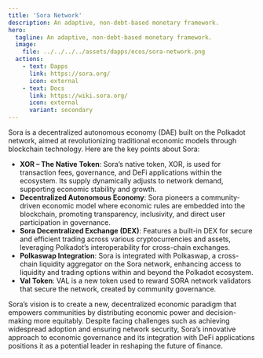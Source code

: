 ```yaml
---
title: 'Sora Network'
description: An adaptive, non-debt-based monetary framework.
hero:
  tagline: An adaptive, non-debt-based monetary framework.
  image: 
    file: ../../../../assets/dapps/ecos/sora-network.png
  actions:
    - text: Dapps
      link: https://sora.org/
      icon: external
    - text: Docs
      link: https://wiki.sora.org/
      icon: external
      variant: secondary
---
```


Sora is a decentralized autonomous economy (DAE) built on the Polkadot network, aimed at revolutionizing traditional economic models through blockchain technology. Here are the key points about Sora:

- **XOR – The Native Token**: Sora’s native token, XOR, is used for transaction fees, governance, and DeFi applications within the ecosystem. Its supply dynamically adjusts to network demand, supporting economic stability and growth.
- **Decentralized Autonomous Economy**: Sora pioneers a community-driven economic model where economic rules are embedded into the blockchain, promoting transparency, inclusivity, and direct user participation in governance.
- **Sora Decentralized Exchange (DEX)**: Features a built-in DEX for secure and efficient trading across various cryptocurrencies and assets, leveraging Polkadot’s interoperability for cross-chain exchanges.
- **Polkaswap Integration**: Sora is integrated with Polkaswap, a cross-chain liquidity aggregator on the Sora network, enhancing access to liquidity and trading options within and beyond the Polkadot ecosystem.
- **Val Token**: VAL is a new token used to reward SORA network validators that secure the network, created by community governance.

Sora’s vision is to create a new, decentralized economic paradigm that empowers communities by distributing economic power and decision-making more equitably. Despite facing challenges such as achieving widespread adoption and ensuring network security, Sora’s innovative approach to economic governance and its integration with DeFi applications positions it as a potential leader in reshaping the future of finance.
